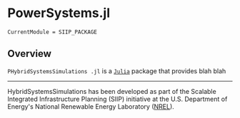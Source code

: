 # PowerSystems.jl

```@meta
CurrentModule = SIIP_PACKAGE
```

## Overview

`PHybridSystemsSimulations .jl` is a [`Julia`](http://www.julialang.org) package that provides blah blah

------------
HybridSystemsSimulations  has been developed as part of the Scalable Integrated Infrastructure Planning
(SIIP) initiative at the U.S. Department of Energy's National Renewable Energy
Laboratory ([NREL](https://www.nrel.gov/)).
